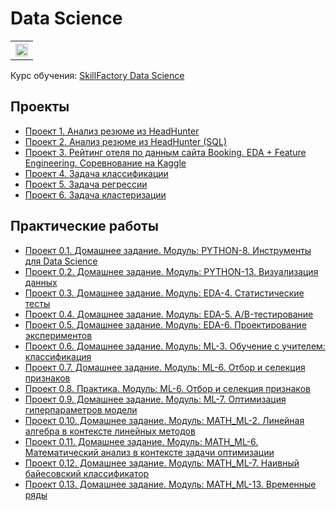 # Data Science

<table>
  <tr style="vertical-align:middle">
    <!-- <th><img style="vertical-align:middle" img src = https://lms.skillfactory.ru/static/rg-theme/images/logo-header.svg></th> -->
    <!-- <th><img style="vertical-align:middle" img src = https://static.tildacdn.com/tild3862-3932-4061-b763-363135393134/logo.svg></th> -->
    <th height=30><img style="vertical-align:middle" img src = https://static.tildacdn.com/tild3736-6663-4331-b065-623334663336/SkillFactory.svg height=20></th>
  </tr>
</table>

Курс обучения: [SkillFactory Data Science](https://skillfactory.ru/data-science-specialization)

## Проекты
* [Проект 1. Анализ резюме из HeadHunter](https://github.com/yaroslav-vorobyov/SF_DST/tree/main/PROJECT-1)
* [Проект 2. Анализ резюме из HeadHunter (SQL)](https://github.com/yaroslav-vorobyov/SF_DST/tree/main/PROJECT-2)
* [Проект 3. Рейтинг отеля по данным сайта Booking. EDA + Feature Engineering. Соревнование на Kaggle](https://github.com/yaroslav-vorobyov/SF_DST/tree/main/PROJECT-3)
* [Проект 4. Задача классификации](https://github.com/yaroslav-vorobyov/SF_DST/tree/main/PROJECT-4)
* [Проект 5. Задача регрессии](https://github.com/yaroslav-vorobyov/SF_DST/tree/main/PROJECT-5)
* [Проект 6. Задача кластеризации](https://github.com/yaroslav-vorobyov/SF_DST/tree/main/PROJECT-6)

## Практические работы
* [Проект 0.1. Домашнее задание. Модуль: PYTHON-8. Инструменты для Data Science](https://github.com/yaroslav-vorobyov/SF_DST/tree/main/PROJECT-0.1)
* [Проект 0.2. Домашнее задание. Модуль: PYTHON-13. Визуализация данных](https://github.com/yaroslav-vorobyov/SF_DST/tree/main/PROJECT-0.2)
* [Проект 0.3. Домашнее задание. Модуль: EDA-4. Статистические тесты](https://github.com/yaroslav-vorobyov/SF_DST/tree/main/PROJECT-0.3)
* [Проект 0.4. Домашнее задание. Модуль: EDA-5. A/B-тестирование](https://github.com/yaroslav-vorobyov/SF_DST/tree/main/PROJECT-0.4)
* [Проект 0.5. Домашнее задание. Модуль: EDA-6. Проектирование экспериментов](https://github.com/yaroslav-vorobyov/SF_DST/tree/main/PROJECT-0.5)
* [Проект 0.6. Домашнее задание. Модуль: ML-3. Обучение с учителем: классификация](https://github.com/yaroslav-vorobyov/SF_DST/tree/main/PROJECT-0.6)
* [Проект 0.7. Домашнее задание. Модуль: ML-6. Отбор и селекция признаков](https://github.com/yaroslav-vorobyov/SF_DST/tree/main/PROJECT-0.7)
* [Проект 0.8. Практика. Модуль: ML-6. Отбор и селекция признаков](https://github.com/yaroslav-vorobyov/SF_DST/tree/main/PROJECT-0.8)
* [Проект 0.9. Домашнее задание. Модуль: ML-7. Оптимизация гиперпараметров модели](https://github.com/yaroslav-vorobyov/SF_DST/tree/main/PROJECT-0.9)
* [Проект 0.10. Домашнее задание. Модуль: MATH_ML-2. Линейная алгебра в контексте линейных методов](https://github.com/yaroslav-vorobyov/SF_DST/tree/main/PROJECT-0.10)
* [Проект 0.11. Домашнее задание. Модуль: MATH_ML-6. Математический анализ в контексте задачи оптимизации](https://github.com/yaroslav-vorobyov/SF_DST/tree/main/PROJECT-0.11)
* [Проект 0.12. Домашнее задание. Модуль: MATH_ML-7. Наивный байесовский классификатор](https://github.com/yaroslav-vorobyov/SF_DST/tree/main/PROJECT-0.12)
* [Проект 0.13. Домашнее задание. Модуль: MATH_ML-13. Временные ряды](https://github.com/yaroslav-vorobyov/SF_DST/tree/main/PROJECT-0.13)